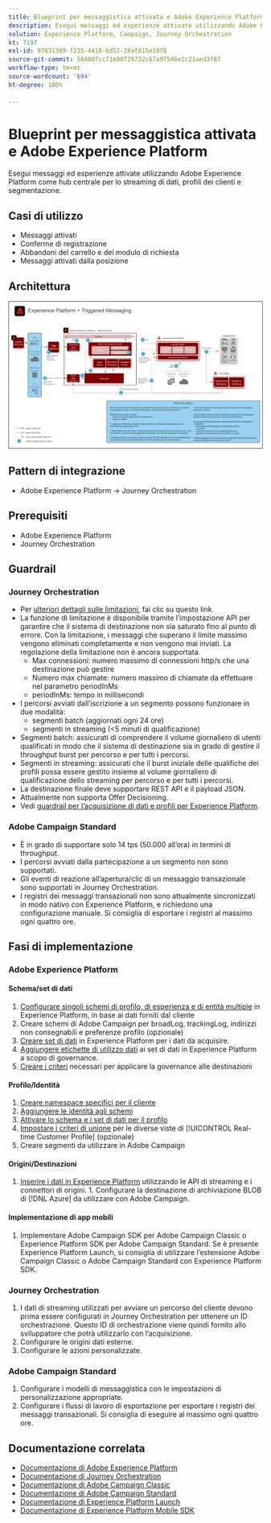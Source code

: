 ```yaml
---
title: Blueprint per messaggistica attivata e Adobe Experience Platform
description: Esegui messaggi ed esperienze attivate utilizzando Adobe Experience Platform come hub centrale per lo streaming di dati, profili dei clienti e segmentazione.
solution: Experience Platform, Campaign, Journey Orchestration
kt: 7197
exl-id: 97831309-f235-4418-bd52-28af815e1878
source-git-commit: 584007cc71e00729732c67a97546e2c21aed3f87
workflow-type: tm+mt
source-wordcount: '694'
ht-degree: 100%

---
```


# Blueprint per messaggistica attivata e Adobe Experience Platform

Esegui messaggi ed esperienze attivate utilizzando Adobe Experience Platform come hub centrale per lo streaming di dati, profili dei clienti e segmentazione.

## Casi di utilizzo

* Messaggi attivati
* Conferme di registrazione
* Abbandoni del carrello e del modulo di richiesta
* Messaggi attivati dalla posizione

## Architettura

<img src="assets/triggered.svg" alt="Architettura di riferimento per il blueprint per messaggistica attivata e Adobe Experience Platform" style="border:1px solid #4a4a4a" />

## Pattern di integrazione

* Adobe Experience Platform -> Journey Orchestration

## Prerequisiti

* Adobe Experience Platform
* Journey Orchestration

## Guardrail

### Journey Orchestration

* Per [ulteriori dettagli sulle limitazioni](https://experienceleague.adobe.com/docs/journeys/using/starting-with-journeys/limitations.html?lang=it#starting-with-journeys), fai clic su questo link.
* La funzione di limitazione è disponibile tramite l’impostazione API per garantire che il sistema di destinazione non sia saturato fino al punto di errore. Con la limitazione, i messaggi che superano il limite massimo vengono eliminati completamente e non vengono mai inviati. La regolazione della limitazione non è ancora supportata.
   * Max connessioni: numero massimo di connessioni http/s che una destinazione può gestire
   * Numero max chiamate: numero massimo di chiamate da effettuare nel parametro periodInMs
   * periodInMs: tempo in millisecondi
* I percorsi avviati dall’iscrizione a un segmento possono funzionare in due modalità:
   * segmenti batch (aggiornati ogni 24 ore)
   * segmenti in streaming (&lt;5 minuti di qualificazione)
* Segmenti batch: assicurati di comprendere il volume giornaliero di utenti qualificati in modo che il sistema di destinazione sia in grado di gestire il throughput burst per percorso e per tutti i percorsi.
* Segmenti in streaming: assicurati che il burst iniziale delle qualifiche dei profili possa essere gestito insieme al volume giornaliero di qualificazione dello streaming per percorso e per tutti i percorsi.
* La destinazione finale deve supportare REST API e il payload JSON.
* Attualmente non supporta Offer Decisioning.
* Vedi [guardrail per l’acquisizione di dati e profili per Experience Platform](https://experienceleague.adobe.com/docs/experience-platform/profile/guardrails.html?lang=it).

### Adobe Campaign Standard

* È in grado di supportare solo 14 tps (50.000 all’ora) in termini di throughput.
* I percorsi avviati dalla partecipazione a un segmento non sono supportati.
* Gli eventi di reazione all’apertura/clic di un messaggio transazionale sono supportati in Journey Orchestration.
* I registri dei messaggi transazionali non sono attualmente sincronizzati in modo nativo con Experience Platform, e richiedono una configurazione manuale. Si consiglia di esportare i registri al massimo ogni quattro ore.


## Fasi di implementazione

### Adobe Experience Platform

#### Schema/set di dati

1. [Configurare singoli schemi di profilo, di esperienza e di entità multiple](https://experienceleague.adobe.com/docs/platform-learn/tutorials/schemas/create-a-schema.html?lang=it) in Experience Platform, in base ai dati forniti dal cliente
1. Creare schemi di Adobe Campaign per broadLog, trackingLog, indirizzi non consegnabili e preferenze profilo (opzionale)
1. [Creare set di dati](https://experienceleague.adobe.com/docs/platform-learn/tutorials/data-ingestion/create-datasets-and-ingest-data.html?lang=it) in Experience Platform per i dati da acquisire.
1. [Aggiungere etichette di utilizzo dati](https://experienceleague.adobe.com/docs/platform-learn/tutorials/data-governance/classify-data-using-governance-labels.html?lang=it) ai set di dati in Experience Platform a scopo di governance.
1. [Creare i criteri](https://experienceleague.adobe.com/docs/platform-learn/tutorials/data-governance/create-data-usage-policies.html?lang=it) necessari per applicare la governance alle destinazioni

#### Profilo/Identità

1. [Creare namespace specifici per il cliente](https://experienceleague.adobe.com/docs/platform-learn/tutorials/identities/label-ingest-and-verify-identity-data.html?lang=it)
1. [Aggiungere le identità agli schemi](https://experienceleague.adobe.com/docs/platform-learn/tutorials/identities/label-ingest-and-verify-identity-data.html)
1. [Attivare lo schema e i set di dati per il profilo](https://experienceleague.adobe.com/docs/platform-learn/tutorials/profiles/bring-data-into-the-real-time-customer-profile.html?lang=it)
1. [Impostare i criteri di unione](https://experienceleague.adobe.com/docs/platform-learn/tutorials/profiles/create-merge-policies.html?lang=it) per le diverse viste di [!UICONTROL Real-time Customer Profile] (opzionale)
1. Creare segmenti da utilizzare in Adobe Campaign

#### Origini/Destinazioni

1. [Inserire i dati in Experience Platform](https://experienceleague.adobe.com/?recommended=ExperiencePlatform-D-1-2020.1.dataingestion&amp;lang=it) utilizzando le API di streaming e i connettori di origini. 1. Configurare la destinazione di archiviazione BLOB di [!DNL Azure] da utilizzare con Adobe Campaign.

#### Implementazione di app mobili

1. Implementare Adobe Campaign SDK per Adobe Campaign Classic o Experience Platform SDK per Adobe Campaign Standard. Se è presente Experience Platform Launch, si consiglia di utilizzare l’estensione Adobe Campaign Classic o Adobe Campaign Standard con Experience Platform SDK.


### Journey Orchestration

1. I dati di streaming utilizzati per avviare un percorso del cliente devono prima essere configurati in Journey Orchestration per ottenere un ID orchestrazione. Questo ID di orchestrazione viene quindi fornito allo sviluppatore che potrà utilizzarlo con l’acquisizione.
1. Configurare le origini dati esterne.
1. Configurare le azioni personalizzate.

### Adobe Campaign Standard

1. Configurare i modelli di messaggistica con le impostazioni di personalizzazione appropriate.
1. Configurare i flussi di lavoro di esportazione per esportare i registri dei messaggi transazionali. Si consiglia di eseguire al massimo ogni quattro ore.


## Documentazione correlata

* [Documentazione di Adobe Experience Platform](https://experienceleague.adobe.com/docs/experience-platform.html?lang=it)
* [Documentazione di Journey Orchestration](https://experienceleague.adobe.com/docs/journey-orchestration.html?lang=it)
* [Documentazione di Adobe Campaign Classic](https://experienceleague.adobe.com/docs/campaign-classic.html?lang=it)
* [Documentazione di Adobe Campaign Standard](https://experienceleague.adobe.com/docs/campaign-standard.html?lang=it)
* [Documentazione di Experience Platform Launch](https://experienceleague.adobe.com/docs/launch.html?lang=it)
* [Documentazione di Experience Platform Mobile SDK](https://experienceleague.adobe.com/docs/mobile.html?lang=it)
